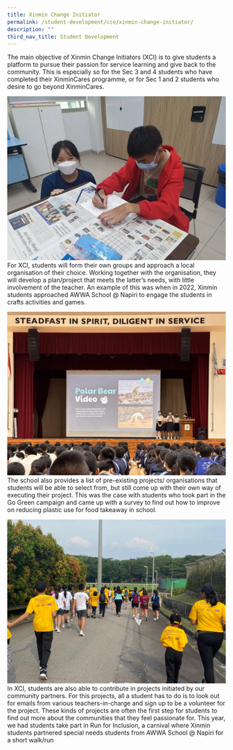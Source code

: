 ```yaml
---
title: Xinmin Change Initiator
permalink: /student-development/cce/xinmin-change-initiator/
description: ""
third_nav_title: Student Development
---
```

The main objective of Xinmin Change Initiators (XCI) is to give students a platform to pursue their passion for service learning and give back to the community. This is especially so for the Sec 3 and 4 students who have completed their XinminCares programme, or for Sec 1 and 2 students who desire to go beyond XinminCares.

![](/images/Cce/Xinmin%20Change%20Initiator/x_c_i_1.jpg)
For XCI, students will form their own groups and approach a local organisation of their choice. Working together with the organisation, they will develop a plan/project that meets the latter’s needs, with little involvement of the teacher. An example of this was when in 2022, Xinmin students approached AWWA School @ Napiri to engage the students in crafts activities and games. 

![](/images/Cce/Xinmin%20Change%20Initiator/xci%20students%20presenting%20for%20go%20green%20campaign.jpeg)
The school also provides a list of pre-existing projects/ organisations that students will be able to select from, but still come up with their own way of executing their project. This was the case with students who took part in the Go Green campaign and came up with a survey to find out how to improve on reducing plastic use for food takeaway in school.

![](/images/Cce/Xinmin%20Change%20Initiator/run%20for%20inclusion.jpeg)
In XCI, students are also able to contribute in projects initiated by our community partners. For this projects, all a student has to do is to look out for emails from various teachers-in-charge and sign up to be a volunteer for the project. These kinds of projects are often the first step for students to find out more about the communities that they feel passionate for. This year, we had students take part in Run for Inclusion, a carnival where Xinmin students partnered special needs students from AWWA School @ Napiri for a short walk/run